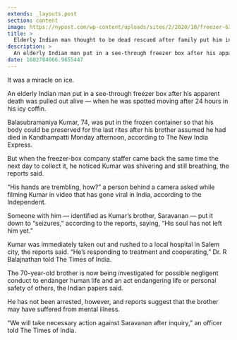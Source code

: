 ```yaml
--- 
extends: _layouts.post 
section: content 
image: https://nypost.com/wp-content/uploads/sites/2/2020/10/freezer-63.jpg?quality=90&strip=all&w=1200 
title: > 
  Elderly Indian man thought to be dead rescued after family put him in freezer 
description: > 
  An elderly Indian man put in a see-through freezer box after his apparent death was pulled out alive — when he was spotted moving after 24 hours in his icy coffin.“His hands are trembling, how?” a person behind a camera asked while filming Kumar in video that has gone viral in India, according to the Independent.“He’s responding to treatment and cooperating,” Dr. R Balajnathan told The Times of India.He has not been arrested, however, and reports suggest that the brother may have suffered from mental illness.“We will take necessary action against Saravanan after inquiry,” an officer told The Times of India. 
date: 1602784066.9655447 
--- 
```

It was a miracle on ice.

An elderly Indian man put in a see-through freezer box after his apparent death was pulled out alive — when he was spotted moving after 24 hours in his icy coffin.

Balasubramaniya Kumar, 74, was put in the frozen container so that his body could be preserved for the last rites after his brother assumed he had died in Kandhampatti Monday afternoon, according to The New India Express.

But when the freezer-box company staffer came back the same time the next day to collect it, he noticed Kumar was shivering and still breathing, the reports said.

“His hands are trembling, how?” a person behind a camera asked while filming Kumar in video that has gone viral in India, according to the Independent.

Someone with him — identified as Kumar’s brother, Saravanan — put it down to “seizures,” according to the reports, saying, “His soul has not left him yet.”

Kumar was immediately taken out and rushed to a local hospital in Salem city, the reports said. “He’s responding to treatment and cooperating,” Dr. R Balajnathan told The Times of India.

The 70-year-old brother is now being investigated for possible negligent conduct to endanger human life and an act endangering life or personal safety of others, the Indian papers said.

He has not been arrested, however, and reports suggest that the brother may have suffered from mental illness.

“We will take necessary action against Saravanan after inquiry,” an officer told The Times of India.